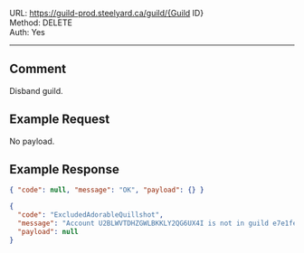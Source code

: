 URL: https://guild-prod.steelyard.ca/guild/{Guild ID} \
Method: DELETE \
Auth: Yes

---

## Comment
Disband guild.

## Example Request
No payload.

## Example Response
```json
{ "code": null, "message": "OK", "payload": {} }
```

```json
{
  "code": "ExcludedAdorableQuillshot",
  "message": "Account U2BLWVTDHZGWLBKKLY2QG6UX4I is not in guild e7e1fe22-a613-4f18-bd83-621fbb48fb04.",
  "payload": null
}
```